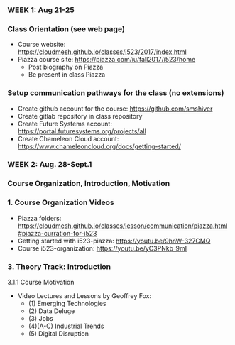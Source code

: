 ### WEEK 1: Aug 21-25
### Class Orientation (see web page)
* Course website: https://cloudmesh.github.io/classes/i523/2017/index.html 
* Piazza course site: https://piazza.com/iu/fall2017/i523/home 
  * Post biography on Piazza
  * Be present in class Piazza

### Setup communication pathways for the class (no extensions)
*  Create github account for the course: https://github.com/smshiver
  * Create gitlab repository in class repository 
* Create Future Systems account: https://portal.futuresystems.org/projects/all
* Create Chameleon Cloud account: https://www.chameleoncloud.org/docs/getting-started/

### WEEK 2: Aug. 28-Sept.1 
### Course Organization, Introduction, Motivation
### 1. Course Organization Videos
* Piazza folders: https://cloudmesh.github.io/classes/lesson/communication/piazza.html#piazza-curration-for-i523 
* Getting started with i523-piazza: https://youtu.be/9hnW-327CMQ 
*	Course i523-organization: https://youtu.be/yC3PNkb_9mI  

### 3. Theory Track: Introduction 
3.1.1 Course Motivation 
* Video Lectures and Lessons by Geoffrey Fox:
  * (1) Emerging Technologies
  * (2) Data Deluge
  * (3) Jobs
  * (4)(A-C) Industrial Trends
  * (5) Digital Disruption




